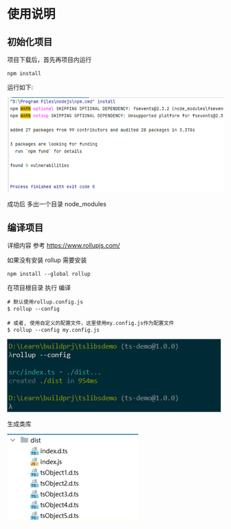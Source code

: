 # 使用说明

## 初始化项目

项目下载后，首先再项目内运行

```
npm install
```

运行如下:

![image-20220610174919306](ReadMe/image-20220610174919306.png)

成功后 多出一个目录  node_modules

## 编译项目

详细内容 参考 https://www.rollupjs.com/

如果没有安装 rollup 需要安装

```
npm install --global rollup
```

在项目根目录 执行 编译

```
# 默认使用rollup.config.js
$ rollup --config

# 或者, 使用自定义的配置文件，这里使用my.config.js作为配置文件
$ rollup --config my.config.js
```

![image-20220610175756050](ReadMe/image-20220610175756050.png)

生成类库

![image-20220610175841970](ReadMe/image-20220610175841970.png)